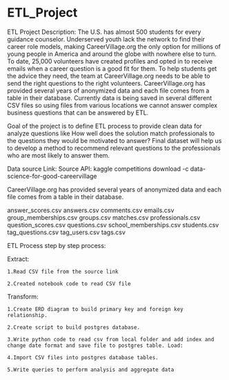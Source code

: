 # ETL_Project
ETL Project Description:
The U.S. has almost 500 students for every guidance counselor. Underserved youth lack the network to find their career role models, making CareerVillage.org the only option for millions of young people in America and around the globe with nowhere else to turn. To date, 25,000 volunteers have created profiles and opted in to receive emails when a career question is a good fit for them. To help students get the advice they need, the team at CareerVillage.org needs to be able to send the right questions to the right volunteers. CareerVillage.org has provided several years of anonymized data and each file comes from a table in their database. Currently data is being saved in several different CSV files so using files from various locations we cannot answer complex business questions that can be answered by ETL.

Goal of the project is to define ETL process to provide clean data for analyze questions like How well does the solution match professionals to the questions they would be motivated to answer? Final dataset will help us to develop a method to recommend relevant questions to the professionals who are most likely to answer them.

Data source Link:
Source API: kaggle competitions download -c data-science-for-good-careervillage

CareerVillage.org has provided several years of anonymized data and each file comes from a table in their database.

answer_scores.csv answers.csv comments.csv emails.csv group_memberships.csv groups.csv matches.csv professionals.csv question_scores.csv questions.csv school_memberships.csv students.csv tag_questions.csv tag_users.csv tags.csv

ETL Process step by step process:


Extract:

    1.Read CSV file from the source link

    2.Created notebook code to read CSV file


Transform:

    1.Create ERD diagram to build primary key and foreign key relationship.

    2.Create script to build postgres database.

    3.Write python code to read csv from local folder and add index and change date format and save file to postgres table. Load:

    4.Import CSV files into postgres database tables.

    5.Write queries to perform analysis and aggregate data
